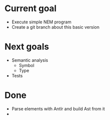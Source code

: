 # Current goal
- Execute simple NEM program
- Create a git branch about this basic version

# Next goals
- Semantic analysis
  + Symbol
  + Type
- Tests

# Done
- Parse elements with Antlr and build Ast from it
- 